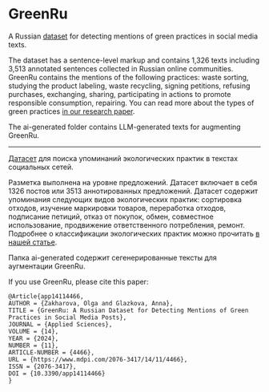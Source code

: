 # GreenRu
A Russian <a href="https://www.mdpi.com/2076-3417/14/11/4466">dataset</a> for detecting mentions of green practices in social media texts. 

The dataset has a sentence-level markup and contains 1,326 texts including 3,513 annotated sentences collected in Russian online communities. GreenRu contains the mentions of the following practices: waste sorting, studying the product labeling, waste recycling, signing petitions, refusing purchases, exchanging, sharing, participating in actions to promote responsible consumption, repairing. You can read more about the types of green practices <a href="https://changing-sp.com/ojs/index.php/csp/article/view/319/208">in our research paper</a>.

The ai-generated folder contains LLM-generated texts for augmenting GreenRu.

---

<a href="https://www.mdpi.com/2076-3417/14/11/4466">Датасет</a> для поиска упоминаний экологических практик в текстах социальных сетей. 

Разметка выполнена на уровне предложений. Датасет включает в себя 1326 постов или 3513 аннотированных предложений. Датасет содержит упоминания следующих видов экологических практик: сортировка отходов, изучение маркировки товаров, переработка отходов, подписание петиций, отказ от покупок, обмен, совместное использование, продвижение ответственного потребления, ремонт. Подробнее о классификации экологических практик можно прочитать <a href="https://changing-sp.com/ojs/index.php/csp/article/view/319/208">в нашей статье</a>.

Папка ai-generated содержит сегенерированные тексты для аугментации GreenRu.

If you use GreenRu, please cite this paper:
```
@Article{app14114466,
AUTHOR = {Zakharova, Olga and Glazkova, Anna},
TITLE = {GreenRu: A Russian Dataset for Detecting Mentions of Green Practices in Social Media Posts},
JOURNAL = {Applied Sciences},
VOLUME = {14},
YEAR = {2024},
NUMBER = {11},
ARTICLE-NUMBER = {4466},
URL = {https://www.mdpi.com/2076-3417/14/11/4466},
ISSN = {2076-3417},
DOI = {10.3390/app14114466}
}
```
